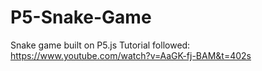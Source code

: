 # P5-Snake-Game
Snake game built on P5.js
Tutorial followed: https://www.youtube.com/watch?v=AaGK-fj-BAM&t=402s
